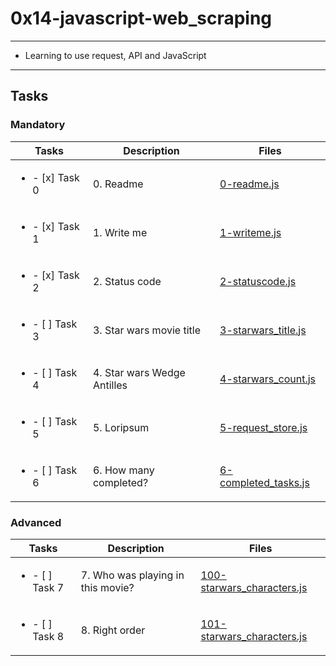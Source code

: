 # 0x14-javascript-web_scraping

---

* Learning to use request, API and JavaScript

---

## Tasks

### Mandatory

| Tasks | Description | Files |
| ----- | ----- | ----- |
| <ul><li> - [x] Task 0 </li></ul> | 0. Readme | [0-readme.js](0-readme.js) |
| <ul><li> - [x] Task 1 </li></ul> | 1. Write me | [1-writeme.js](1-writeme.js) |
| <ul><li> - [x] Task 2 </li></ul> | 2. Status code | [2-statuscode.js](2-statuscode.js) |
| <ul><li> - [ ] Task 3 </li></ul> | 3. Star wars movie title | [3-starwars_title.js](3-starwars_title.js) |
| <ul><li> - [ ] Task 4 </li></ul> | 4. Star wars Wedge Antilles | [4-starwars_count.js](4-starwars_count.js) |
| <ul><li> - [ ] Task 5 </li></ul> | 5. Loripsum | [5-request_store.js](5-request_store.js) |
| <ul><li> - [ ] Task 6 </li></ul> | 6. How many completed? | [6-completed_tasks.js](6-completed_tasks.js) |

### Advanced

| Tasks | Description | Files |
| ----- | ----- | ----- |
| <ul><li> - [ ] Task 7 </li></ul> | 7. Who was playing in this movie? | [100-starwars_characters.js](100-starwars_characters.js) |
| <ul><li> - [ ] Task 8 </li></ul> | 8. Right order | [101-starwars_characters.js](101-starwars_characters.js) |
